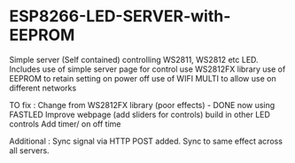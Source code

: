 # ESP8266-LED-SERVER-with-EEPROM

Simple server (Self contained) controlling WS2811, WS2812 etc LED.
Includes 
  use of simple server page  for control
  use WS2812FX library
  use of EEPROM to retain setting on power off
  use of WIFI MULTI to allow use on different networks
  
TO fix :
  Change from WS2812FX library (poor effects) - DONE now using FASTLED
  Improve webpage (add sliders for controls)
  build in other LED controls
  Add timer/ on off time
  
Additional : Sync signal via HTTP POST added. Sync to same effect across all servers.
